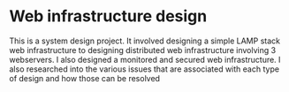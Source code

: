 # Web infrastructure design

This is a system design project. It involved designing a simple LAMP stack web infrastructure to designing distributed web infrastructure involving 3 webservers. I also designed a monitored and secured web infrastructure. 
I also researched into the various issues that are associated with each type of design and how those can be resolved
